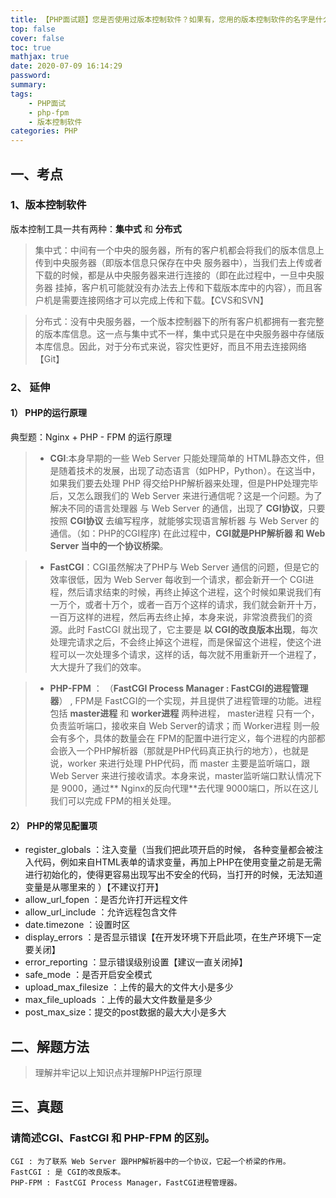 ```yaml
---
title: 【PHP面试题】您是否使用过版本控制软件？如果有，您用的版本控制软件的名字是什么？
top: false
cover: false
toc: true
mathjax: true
date: 2020-07-09 16:14:29
password:
summary:
tags:
    - PHP面试
    - php-fpm
    - 版本控制软件
categories: PHP
---
```

## 一、考点
### 1、版本控制软件
版本控制工具一共有两种：**集中式** 和 **分布式**
> 集中式：中间有一个中央的服务器，所有的客户机都会将我们的版本信息上传到中央服务器（即版本信息只保存在中央 服务器中），当我们去上传或者下载的时候，都是从中央服务器来进行连接的（即在此过程中，一旦中央服务器 挂掉，客户机可能就没有办法去上传和下载版本库中的内容），而且客户机是需要连接网络才可以完成上传和下载。【CVS和SVN】

> 分布式：没有中央服务器，一个版本控制器下的所有客户机都拥有一套完整的版本库信息。这一点与集中式不一样，集中式只是在中央服务器中存储版本库信息。因此，对于分布式来说，容灾性更好，而且不用去连接网络【Git】

### 2、 延伸
#### 1） PHP的运行原理
典型题：Nginx + PHP - FPM 的运行原理
> - **CGI**:本身早期的一些 Web Server 只能处理简单的 HTML静态文件，但是随着技术的发展，出现了动态语言（如PHP，Python）。在这当中，如果我们要去处理 PHP 得交给PHP解析器来处理，但是PHP处理完毕后，又怎么跟我们的 Web Server 来进行通信呢？这是一个问题。为了解决不同的语言处理器 与 Web Server 的通信，出现了 **CGI协议**，只要按照 **CGI协议** 去编写程序，就能够实现语言解析器 与 Web Server 的通信。（如：PHP的CGI程序) 在此过程中，**CGI就是PHP解析器 和 Web Server 当中的一个协议桥梁**。

> - **FastCGI**：CGI虽然解决了PHP与 Web Server 通信的问题，但是它的效率很低，因为 Web Server 每收到一个请求，都会新开一个 CGI进程，然后请求结束的时候，再终止掉这个进程，这个时候如果说我们有一万个，或者十万个，或者一百万个这样的请求，我们就会新开十万，一百万这样的进程，然后再去终止掉，本身来说，非常浪费我们的资源。此时 FastCGI 就出现了，它主要是 **以 CGI的改良版本出现**，每次处理完请求之后，不会终止掉这个进程，而是保留这个进程，使这个进程可以一次处理多个请求，这样的话，每次就不用重新开一个进程了，大大提升了我们的效率。

> - **PHP-FPM** ： （**FastCGI Process Manager : FastCGI的进程管理器**） , FPM是 FastCGI的一个实现，并且提供了进程管理的功能。进程 包括 **master进程** 和 **worker进程** 两种进程， master进程 只有一个，负责监听端口，接收来自 Web Server的请求；而 Worker进程 则一般会有多个，具体的数量会在 FPM的配置中进行定义，每个进程的内部都会嵌入一个PHP解析器（那就是PHP代码真正执行的地方），也就是说，worker 来进行处理 PHP代码，而 master 主要是监听端口，跟 Web Server 来进行接收请求。本身来说，master监听端口默认情况下是 9000，通过** Nginx的反向代理**去代理 9000端口，所以在这儿我们可以完成 FPM的相关处理。

#### 2） PHP的常见配置项
- register_globals ：注入变量（当我们把此项开启的时候， 各种变量都会被注入代码，例如来自HTML表单的请求变量，再加上PHP在使用变量之前是无需进行初始化的，使得更容易出现写出不安全的代码，当打开的时候，无法知道变量是从哪里来的 ）【不建议打开】
- allow_url_fopen ：是否允许打开远程文件
- allow_url_include ：允许远程包含文件
- date.timezone ：设置时区
- display_errors ：是否显示错误【在开发环境下开启此项，在生产环境下一定要关闭】
- error_reporting ：显示错误级别设置【建议一直关闭掉】
- safe_mode ：是否开启安全模式
- upload_max_filesize ：上传的最大的文件大小是多少
- max_file_uploads ：上传的最大文件数量是多少
- post_max_size：提交的post数据的最大大小是多大

## 二、解题方法
> 理解并牢记以上知识点并理解PHP运行原理

## 三、真题
### 请简述CGI、FastCGI 和 PHP-FPM 的区别。
```
CGI : 为了联系 Web Server 跟PHP解析器中的一个协议，它起一个桥梁的作用。
FastCGI : 是 CGI的改良版本。
PHP-FPM : FastCGI Process Manager，FastCGI进程管理器。
```